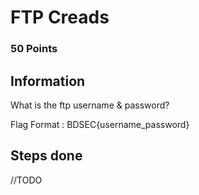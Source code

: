 # FTP Creads 

### 50 Points

## Information

What is the ftp username & password?

Flag Format : BDSEC{username_password}

## Steps done

//TODO
